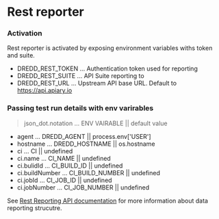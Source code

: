# Rest reporter

### Activation

Rest reporter is activated by exposing environment variables withs token and suite.

- DREDD_REST_TOKEN ... Authentication token used for reporting
- DREDD_REST_SUITE ... API Suite reporting to 
- DREDD_REST_URL ... Upstream API base URL. Default to https://api.apiary.io


### Passing test run details with env varirables

> json_dot.notation ... ENV VAIRABLE || default value

- agent ... DREDD_AGENT || process.env['USER']
- hostname ... DREDD_HOSTNAME || os.hostname
- ci ... CI || undefined
- ci.name ... CI_NAME || undefined
- ci.bulidId ... CI_BUILD_ID || undefined
- ci.buildNumber ... CI_BUILD_NUMBER || undefined
- ci.jobId ... CI_JOB_ID || undefined
- ci.jobNumber ... CI_JOB_NUMBER || undefined

See [Rest Reporting API documentation][doc] for more information about data reporting strucutre.

[doc]: https://github.com/apiaryio/dredd/blob/netmilk/rest-reporter/RestReportingApiBlueprint.md



